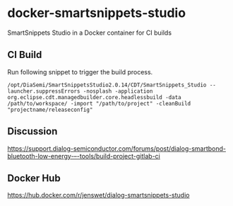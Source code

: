 # docker-smartsnippets-studio
SmartSnippets Studio in a Docker container for CI builds

## CI Build
Run following snippet to trigger the build process.
```
/opt/DiaSemi/SmartSnippetsStudio2.0.14/CDT/SmartSnippets_Studio --launcher.suppressErrors -nosplash -application org.eclipse.cdt.managedbuilder.core.headlessbuild -data /path/to/workspace/ -import "/path/to/project" -cleanBuild "projectname/releaseconfig"
```
## Discussion
https://support.dialog-semiconductor.com/forums/post/dialog-smartbond-bluetooth-low-energy-–-tools/build-project-gitlab-ci

## Docker Hub
https://hub.docker.com/r/jenswet/dialog-smartsnippets-studio
